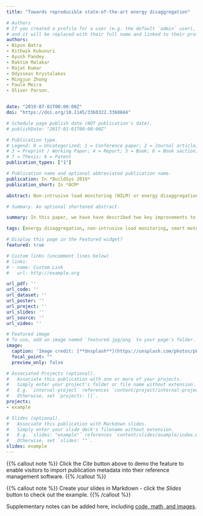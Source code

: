 ```yaml
---
title: "Towards reproducible state-of-the-art energy disaggregation"

# Authors
# If you created a profile for a user (e.g. the default `admin` user), write the username (folder name) here 
# and it will be replaced with their full name and linked to their profile.
authors:
- Nipun Batra
- Rithwik Kukunuri
- Ayush Pandey
- Raktim Malakar
- Rajat Kumar
- Odysseas Krystalakos
- Mingjun Zhong
- Paulo Meira
- Oliver Parson.


date: "2019-07-01T00:00:00Z"
doi: "https://doi.org/10.1145/3360322.3360844"

# Schedule page publish date (NOT publication's date).
# publishDate: "2017-01-01T00:00:00Z"

# Publication type.
# Legend: 0 = Uncategorized; 1 = Conference paper; 2 = Journal article;
# 3 = Preprint / Working Paper; 4 = Report; 5 = Book; 6 = Book section;
# 7 = Thesis; 8 = Patent
publication_types: ["1"]

# Publication name and optional abbreviated publication name.
publication: In *BuildSys 2019*
publication_short: In *ACM*

abstract: Non-intrusive load monitoring (NILM) or energy disaggregation is the task of separating the household energy measured at the aggregate level into constituent appliances. In 2014, the NILM toolkit (NILMTK) was introduced in an effort towards making NILM research reproducible. Despite serving as the reference library for data set parsers and reference benchmark algorithm implementations, few publications presenting algorithmic contributions within the field went on to contribute implementations back to the toolkit. This paper describes two significant contributions to the NILM community in an effort towards reproducible state-of-the-art research i) a rewrite of the disaggregation API and a new experiment API which lower the barrier to entry for algorithm developers and simplify the definition of algorithm comparison experiments, and ii) the release of NILMTK-contrib; a new repository containing NILMTK-compatible implementations of 3 benchmarks and 9 recent disaggregation algorithms. We have performed an extensive empirical evaluation using a number of publicly available data sets across three important experiment scenarios to showcase the ease of performing reproducible research in NILMTK.

# Summary. An optional shortened abstract.

summary: In this paper, we have have described two key improvements to NILMTK; a rewritten model interface to simplify authoring of new disaggregation algorithms, and a new experiment API through which algorithmic comparisons can be specified with relatively little model knowledge. In addition, we have introduced NILMTKcontrib, a new repository containing 3 benchmarks and 9 modern disaggregation algorithms. In addition, such algorithms will be continuously evaluated in a range of pre-defined scenarios to produce an ongoing NILM competition

tags: [energy disaggregation, non-intrusive load monitoring, smart meters]

# Display this page in the Featured widget?
featured: true

# Custom links (uncomment lines below)
# links:
# - name: Custom Link
#   url: http://example.org

url_pdf: ''
url_code: ''
url_dataset: ''
url_poster: ''
url_project: ''
url_slides: ''
url_source: ''
url_video: ''

# Featured image
# To use, add an image named `featured.jpg/png` to your page's folder. 
image:
  caption: 'Image credit: [**Unsplash**](https://unsplash.com/photos/pLCdAaMFLTE)'
  focal_point: ""
  preview_only: false

# Associated Projects (optional).
#   Associate this publication with one or more of your projects.
#   Simply enter your project's folder or file name without extension.
#   E.g. `internal-project` references `content/project/internal-project/index.md`.
#   Otherwise, set `projects: []`.
projects:
- example

# Slides (optional).
#   Associate this publication with Markdown slides.
#   Simply enter your slide deck's filename without extension.
#   E.g. `slides: "example"` references `content/slides/example/index.md`.
#   Otherwise, set `slides: ""`.
slides: example
---
```


{{% callout note %}}
Click the *Cite* button above to demo the feature to enable visitors to import publication metadata into their reference management software.
{{% /callout %}}

{{% callout note %}}
Create your slides in Markdown - click the *Slides* button to check out the example.
{{% /callout %}}

Supplementary notes can be added here, including [code, math, and images](https://wowchemy.com/docs/writing-markdown-latex/).
